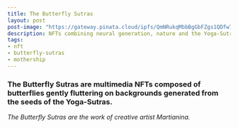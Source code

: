 ```yaml
---
title: The Butterfly Sutras
layout: post
post-image: "https://gateway.pinata.cloud/ipfs/QmNRukqMbbBgGbFZgs1QDfw7w5x8uiP722GJt6TXxi2oXR/Butterfly%20Sutras.png"
description: NFTs combining neural generation, nature and the Yoga-Sutras
tags:
- nft
- butterfly-sutras
- mothership
---
```


### The Butterfly Sutras are multimedia NFTs composed of butterflies gently fluttering on backgrounds generated from the seeds of the Yoga-Sutras.


*The Butterfly Sutras are the work of creative artist Martianina.*
